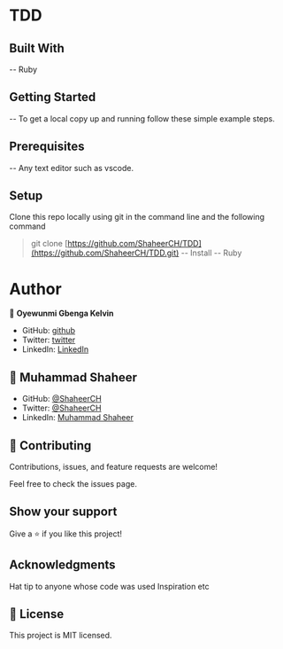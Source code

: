 # TDD

## Built With
-- Ruby


## Getting Started

-- To get a local copy up and running follow these simple example steps.

## Prerequisites

-- Any text editor such as vscode.

## Setup

Clone this repo locally using git in the command line and the following command
> git clone [https://github.com/ShaheerCH/TDD](https://github.com/ShaheerCH/TDD.git)
-- Install -- Ruby

# Author

👤 **Oyewunmi Gbenga Kelvin**

- GitHub: [github](https://github.com/kelomo2502)
- Twitter: [twitter](https://twitter.com/kelomoJs,)
- LinkedIn: [LinkedIn](https://linkedin.com/in/oyewunmi-gbenga)

## 👤 Muhammad Shaheer

- GitHub: [@ShaheerCH](https://github.com/ShaheerCH)
- Twitter: [@ShaheerCH](https://twitter.com/Shaheer_choudry)
- LinkedIn: [Muhammad Shaheer](https://www.linkedin.com/in/shaheerch/)

## 🤝 Contributing
Contributions, issues, and feature requests are welcome!

Feel free to check the issues page.

## Show your support
Give a ⭐️ if you like this project!

## Acknowledgments
Hat tip to anyone whose code was used
Inspiration
etc
## 📝 License
This project is MIT licensed.